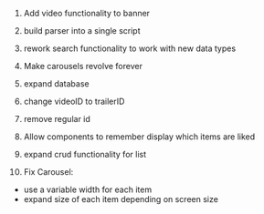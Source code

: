   <!-- 1. add transitions between each screen during loading -->
  <!-- 2. collect trailer information and store it on node server -->

1. Add video functionality to banner
   <!-- 4. Add search functionality -->
   <!-- 3. add client-side MyList functionality
   <!-- 3. add server-side mylist functionality -->
   <!-- 7. create compact nav bar for nav buttons -->
   <!-- 8. finish account page -->
   <!-- 3. store list data which holds collections of user ids and video ids -->
   <!-- ... and video data -->
   <!-- 10. convert auth to context api -->
   <!-- 6. redownload trailers to get genres -->
2. build parser into a single script
   <!-- 4. Create a (hook?) function that stores each player in an array so that all players can be operated on at once -->
3. rework search functionality to work with new data types
   <!-- 4. Improve carousel animation on first element -->
4. Make carousels revolve forever
   <!-- 5. make carousel jump in larger chunks -->
5. expand database
6. change videoID to trailerID
7. remove regular id
8. Allow components to remember display which items are liked
9. expand crud functionality for list

10. Fix Carousel:

- use a variable width for each item
- expand size of each item depending on screen size
